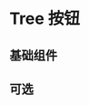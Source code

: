 # Tree 按钮


## 基础组件

<demo src="../../demos/tree/basic.vue"></demo>

## 可选
<demo src="../../demos/tree/checkable.vue"></demo>

